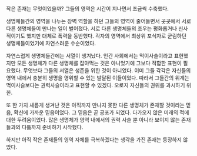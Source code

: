 작은 존재는 무엇이었을까? 그들의 영역은 시간이 지나면서 조금씩 수축했다.

생명체들간의 영역을 나누는 장벽 역할을 하던 그들의 영역이 줄어들면서 곳곳에서 서로 다른 생명체들이 만나는 일이 벌어졌다. 서로 다른 생명체들의 조우는 평화롭거나 신사적이기도 했지만 대체로 폭력을 동반했다. 각자의 영역에서 최상위 포식자로 군림하던 생명체들이었기에 자연스러운 수순이었다.

자연스럽게 생명체들간에는 서열이 생겨났다. 인간 사회에서는 먹이사슬이라고 표현했지만 모든 생명체가 다른 생명체를 잡아먹는 것은 아니었기에 그보다 적합한 표현이 필요했다. 무엇보다 그들의 서열은 생존을 위한 것이 아니었다. 이미 그들 각각은 자신들의 영역 내에서 충분히 생명을 영위할 수 있는 발달된 이들이었다. 따라서 그들간의 위계는 먹이사슬보다는 권력사슬이라고 표현할 수 있겠다. 오로지 자신들의 권위를 과시하기 위한.

또 한 가지 새롭게 생겨난 것은 아직까지 만나지 못한 다른 생명체가 존재할 것이라는 믿음, 확신에 가까운 믿음이었다. 그 믿음은 곧 공포가 되었다. 다가오지 않은 미래의 적에 대한 두려움이었다. 많은 생명체가 영역 내에서의 권력 사슬 뿐 아니라 보이지 않는 존재들과의 다툼까지 준비하기 시작했다.

하지만 아직 작은 존재들의 영역 자체를 극복하겠다는 생각을 가진 존재는 등장하지 않았다.
